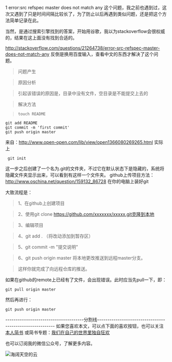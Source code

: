 1 error:src refspec master does not match any 
这个问题，我之前也遇到过，这次又遇到了只是时间间隔比较长了，为了防止以后再遇到类似问题，还是把这个方法简单记录在此。

当然，是通过搜索引擎找到的答案，开始用谷歌，我以为stackoverflow会很权威的，结果在这上面没有找到合适的。

http://stackoverflow.com/questions/21264738/error-src-refspec-master-does-not-match-any
反倒是换用百度输入，查看中文的东西才解决了这个问题。
>问题产生 

>原因分析 

>引起该错误的原因是，目录中没有文件，空目录是不能提交上去的 
 


 >解决方法


>     touch README
    git add README 
    git commit -m 'first commit'
    git push origin master
 
来自：http://www.open-open.com/lib/view/open1366080269265.html
实际上
    



     git init
这一步之后创建了一个名为.git的文件夹，不过它在默认状态下是隐藏的，系统将隐藏文件夹显示出来，可以看到有这样一个文件夹。
github上传项目方法：
http://www.oschina.net/question/159132_86728
 在你的电脑上装好git

大致流程是：

>1、在github上创建项目

>2、使用git clone https://github.com/xxxxxxx/xxxxx.git克隆到本地

>3、编辑项目

>4、git add . （将改动添加到暂存区）

>5、git commit -m "提交说明"

>6、git push origin master 将本地更改推送到远程master分支。

>这样你就完成了向远程仓库的推送。 

如果在github的remote上已经有了文件，会出现错误。此时应当先pull一下，即：
     

    git pull origin master

然后再进行：

    git push origin master



--------------------------------------分割线---------------------------------------------------------
如果您喜欢本文，可以点下面的喜欢按钮，也可以关注[本人简书](http://www.jianshu.com/users/1c26e9e36267/latest_articles)
或简书专题：[我们在自己的世界里独自狂欢](http://www.jianshu.com/collection/7b424559990a)

也可以订阅我的微信公众号，了解更多内容。

![海阔天空的云](http://upload-images.jianshu.io/upload_images/48180-a0c932d9584e9684.jpg?imageMogr2/auto-orient/strip%7CimageView2/2/w/1240)
